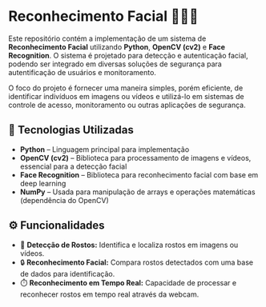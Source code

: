# Reconhecimento Facial 🧑‍🦯📸

Este repositório contém a implementação de um sistema de **Reconhecimento Facial** utilizando **Python**, **OpenCV (cv2)** e **Face Recognition**. O sistema é projetado para detecção e autenticação facial, podendo ser integrado em diversas soluções de segurança para autentificação de usuários e monitoramento.

O foco do projeto é fornecer uma maneira simples, porém eficiente, de identificar indivíduos em imagens ou vídeos e utilizá-lo em sistemas de controle de acesso, monitoramento ou outras aplicações de segurança.

## 🧠 Tecnologias Utilizadas

- **Python** – Linguagem principal para implementação
- **OpenCV (cv2)** – Biblioteca para processamento de imagens e vídeos, essencial para a detecção facial
- **Face Recognition** – Biblioteca para reconhecimento facial com base em deep learning
- **NumPy** – Usada para manipulação de arrays e operações matemáticas (dependência do OpenCV)

## ⚙️ Funcionalidades

- 📸 **Detecção de Rostos:** Identifica e localiza rostos em imagens ou vídeos.
- 🔒 **Reconhecimento Facial:** Compara rostos detectados com uma base de dados para identificação.
- ⏱️ **Reconhecimento em Tempo Real:** Capacidade de processar e reconhecer rostos em tempo real através da webcam.
